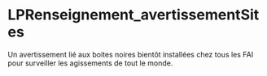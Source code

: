 # LPRenseignement_avertissementSites
Un avertissement lié aux boites noires bientôt installées chez tous les FAI pour surveiller les agissements de tout le monde.
